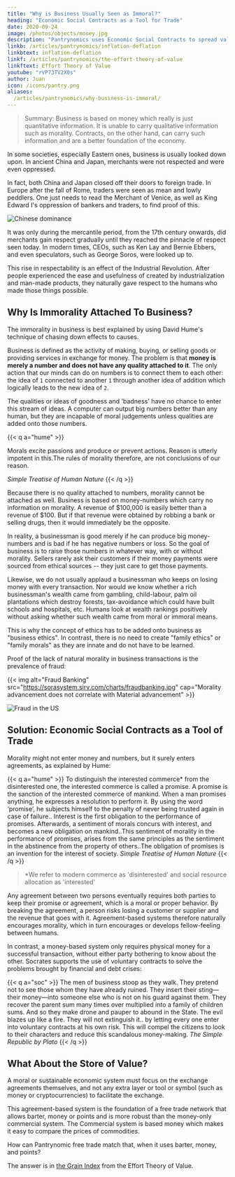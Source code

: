 ```yaml
---
title: "Why is Business Usually Seen as Immoral?"
heading: "Economic Social Contracts as a Tool for Trade"
date: 2020-09-24
image: /photos/objects/money.jpg
description: "Pantrynomics uses Economic Social Contracts to spread value in a society. This makes it resilient to financial and currency crises"
linkb: /articles/pantrynomics/inflation-deflation
linkbtext: inflation-deflation
linkf: /articles/pantrynomics/the-effort-theory-of-value
linkftext: Effort Theory of Value
youtube: "rVP73TV2X0s"
author: Juan
icon: /icons/pantry.png
aliases:
  /articles/pantrynomics/why-business-is-immoral/
---
```


> Summary: Business is based on money which really is just quantitative information. It is unable to carry qualitative information such as morality. Contracts, on the other hand, can carry such information and are a better foundation of the economy.


In some societies, especially Eastern ones, business is usually looked down upon. In ancient China and Japan, merchants were not respected and were even oppressed.

In fact, both China and Japan closed off their doors to foreign trade. In Europe after the fall of Rome, traders were seen as mean and lowly peddlers. One just needs to read the Merchant of Venice, as well as King Edward I's oppression of bankers and traders, to find proof of this.

![Chinese dominance](https://socioecons.files.wordpress.com/2016/03/20130615_blp504.jpg)

It was only during the mercantile period, from the 17th century onwards, did merchants gain respect gradually until they reached the pinnacle of respect seen today. In modern times, CEOs, such as Ken Lay and Bernie Ebbers, and even speculators, such as George Soros, were looked up to. 

This rise in respectability is an effect of the Industrial Revolution. <!--  which came from British improvements on the steam engine which allowed the mass production of useful things which were then distributed through commerce. Ancient Rome did not have the natural ore deposits like England and so the Romans could not create such a commercial revolution. --> After people experienced the ease and usefulness of created by industrialization and man-made products, they naturally gave respect to the humans who made those things possible.


## Why Is Immorality Attached To Business?

The immorality in business is best explained by using David Hume's technique of chasing down effects to causes. 

Business is defined as the activity of making, buying, or selling goods or providing services in exchange for money. The problem is that **money is merely a number and does not have any quality attached to it**. The only action that our minds can do on numbers is to connect them to each other: the idea of `1` connected to another `1` through another idea of addition which logically leads to the new idea of `2`. 

The qualities or ideas of goodness and 'badness' have no chance to enter this stream of ideas. A computer can output big numbers better than any human, but they are incapable of moral judgements unless qualities are added onto those numbers.


{{< q a="hume" >}}
<p>Morals excite passions and produce or prevent actions. Reason is utterly impotent in this.The rules of morality therefore, are not conclusions of our reason.</p>
<cite>Simple Treatise of Human Nature</cite>
{{< /q >}}


Because there is no quality attached to numbers, morality cannot be attached as well. Business is based on money-numbers which carry no information on morality. A revenue of $100,000 is easily better than a revenue of $100. But if that revenue were obtained by robbing a bank or selling drugs, then it would immediately be the opposite.

In reality, a businessman is good merely if he can produce big money-numbers and is bad if he has negative numbers or loss. So the goal of business is to raise those numbers in whatever way, with or without morality. Sellers rarely ask their customers if their money payments were sourced from ethical sources -- they just care to get those payments. 

Likewise, we do not usually applaud a businessman who keeps on losing money with every transaction. Nor would we know whether a rich businessman's wealth came from gambling, child-labour, palm oil plantations which destroy forests, tax-avoidance which could have built schools and hospitals, etc. Humans look at wealth rankings positively without asking whether such wealth came from moral or immoral means.

This is why the concept of ethics has to be added onto business as "business ethics". In contrast, there is no need to create "family ethics" or "family morals" as they are innate and do not have to be learned.

Proof of the lack of natural morality in business transactions is the prevalence of fraud:

{{< img alt="Fraud Banking" src="https://sorasystem.sirv.com/charts/fraudbanking.jpg" cap="Morality advancement does not correlate with Material advancement" >}}


![Fraud in the US](https://sorasystem.sirv.com/charts/fraudus.jpg)


## Solution: Economic Social Contracts as a Tool of Trade

Morality might not enter money and numbers, but it surely enters agreements, as explained by Hume:

{{< q a="hume" >}}
To distinguish the interested commerce* from the disinterested one, the interested commerce is called a promise. A promise is the sanction of the interested commerce of mankind. When a man promises anything, he expresses a resolution to perform it. By using the word ‘promise’, he subjects himself to the penalty of never being trusted again in case of failure.. Interest is the first obligation to the performance of promises. Afterwards, a sentiment of morals concurs with interest, and becomes a new obligation on mankind..This sentiment of morality in the performance of promises, arises from the same principles as the sentiment in the abstinence from the property of others..The obligation of promises is an invention for the interest of society. 
<cite>Simple Treatise of Human Nature</cite>
{{< /q >}}


> *We refer to modern commerce as 'disinterested' and social resource allocation as 'interested'


Any agreement between two persons eventually requires both parties to keep their promise or agreement, which is a moral or proper behavior. By breaking the agreement, a person risks losing a customer or supplier and the revenue that goes with it. Agreement-based systems therefore naturally encourages morality, which in turn encourages or develops fellow-feeling between humans. 

In contrast, a money-based system only requires physical money for a successful transaction, without either party bothering to know about the other. Socrates supports the use of voluntary contracts to solve the problems brought by financial and debt crises:

{{< q a="soc" >}}
The men of business stoop as they walk. They pretend not to see those whom they have already ruined. They insert their sting—their money—into someone else who is not on his guard against them. They recover the parent sum many times over multiplied into a family of children sums. And so they make drone and pauper to abound in the State. The evil blazes up like a fire. They will not extinguish it.. by letting every one enter into voluntary contracts at his own risk. This will compel the citizens to look to their characters and reduce this scandalous money-making. 
<cite>The Simple Republic by Plato</cite>
{{< /q >}}


## What About the Store of Value?

A moral or sustainable economic system must focus on the exchange agreements themselves, and not any extra layer or tool or symbol (such as money or cryptocurrencies) to facilitate the exchange. 

This agreement-based system is the foundation of a free trade network that allows barter, money or points and is more robust than the money-only commercial system. The Commercial system is based money which makes it easy to compare the prices of commodities. 

How can Pantrynomic free trade match that, when it uses barter, money, and points?

The answer is in [the Grain Index](/social/economics/solutions/gdp) from the Effort Theory of Value.
